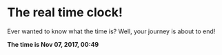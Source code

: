 # The real time clock!

Ever wanted to know what the time is? Well, your journey is about to end!

**The time is Nov 07, 2017, 00:49**